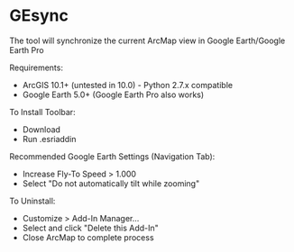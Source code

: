 # GEsync
The tool will synchronize the current ArcMap view in Google Earth/Google Earth Pro

Requirements:
* ArcGIS 10.1+ (untested in 10.0) - Python 2.7.x compatible
* Google Earth 5.0+  (Google Earth Pro also works)

To Install Toolbar:
* Download
* Run .esriaddin

Recommended Google Earth Settings (Navigation Tab):
* Increase Fly-To Speed > 1.000
* Select "Do not automatically tilt while zooming"

To Uninstall:
* Customize > Add-In Manager...
* Select and click "Delete this Add-In"
* Close ArcMap to complete process
